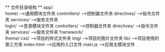 ** 文件目录结构 ** 
app/                        
    home/                       -->通用模块文件夹
        controllers/            -->控制器文件夹
        directives/             -->指令文件夹
        services/               -->服务文件夹                  
    login/                      -->登录模块文件夹
        controllers/            -->控制器文件夹
        directives/             -->指令文件夹
        services/               -->服务文件夹
framework/      
theme/
    css/                        -->项目的样式文件夹
    img/                        -->项目的图片文件夹
lib/                            -->项目使用的第三方库
index.html                      -->应用的入口文件
main.js                         -->应用主模块文件